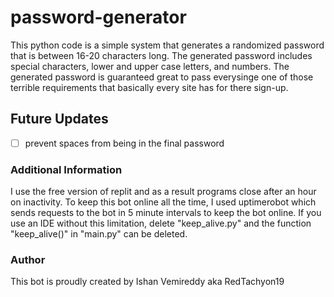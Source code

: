# password-generator
This python code is a simple system that generates a randomized password that is between 16-20 characters long. The generated password includes special characters, lower and upper case letters, and numbers. The generated password is guaranteed great to pass everysinge one of those terrible requirements that basically every site has for there sign-up.

## Future Updates
- [ ] prevent spaces from being in the final password

### Additional Information
I use the free version of replit and as a result programs close after an hour on inactivity. To keep this bot online all the time, I used uptimerobot which sends requests to the bot in 5 minute intervals to keep the bot online. If you use an IDE without this limitation, delete "keep_alive.py" and the function "keep_alive()" in "main.py" can be deleted.

### Author
This bot is proudly created by Ishan Vemireddy aka RedTachyon19
